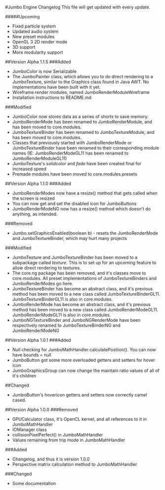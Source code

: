 #Jumbo Engine Changelog
This file will get updated with every update.

#####Upcoming
* Fixed particle system
* Updated audio system
* New preset modules
* OpenGL 3 2D render mode
* 3D support
* More modularity support

##Version Alpha 1.1.5
###Added
* JumboColor is now Serializable
* The JumboPainter class, which allows you to do direct rendering to a JumboTexture, similar to the Graphics class found in Java AWT. No implementations have been built with it yet.
* Wireframe render modules, named JumboRenderModuleWireframe
* Installation instructions to README.md

###Modified
* JumboColor now stores data as a series of shorts to save memory.
* JumboRenderMode has been renamed to JumboRenderModule, and has been moved to core.modules.
* JumboTextureBinder has been renamed to JumboTextureModule, and has been moved to core.modules.
* Classes that previously started with JumboRenderMode or JumboTextureBinder have been renamed to their corresponding module names (IE: JumboRenderModeGL11 has been renamed to JumboRenderModuleGL11)
* JumboTexture's *solidcolor* and *fade* have been created final for increased speed
* Premade modules have been moved to core.modules.presets

##Version Alpha 1.1.0
###Added
* JumboRenderModes now have a resize() method that gets called when the screen is resized
* You can now get and set the disabled icon for JumboButtons
* JumboRenderModeNG now has a resize() method which doesn't do anything, as intended.

###Removed
* Jumbo.setGraphicsEnabled(boolean b) - resets the JumboRenderMode and JumboTextureBinder, which may hurt many projects

###Modified
* JumboTexture and JumboTextureBinder has been moved to a subpackage called *texture.* This is to set up for an upcoming feature to allow direct rendering to textures.
* The core.ng package has been removed, and it's classes move to core.modules. All preset implementations of JumboTextureBinders and JumboRenderModes go here.
* JumboTextureBinder has become an abstract class, and it's previous method has been moved to a new class called JumboTextureBinderGL11. JumboTextureBinderGL11 is also in core.modules.
* JumboRenderMode has become an abstract class, and it's previous method has been moved to a new class called JumboRenderModeGL11. JumboRenderModeGL11 is also in core.modules.
* JumboNGTextureBinder and JumboNGRenderMode have been respectively renamed to JumboTextureBinderNG and JumboRenderModeNG

##Version Alpha 1.0.1
###Added
* Null checking for JumboMathHandler.calculatePostiion(). You can now have bounds = null
* JumboButton got some more overloaded getters and setters for hover icon
* JumboGraphicsGroup can now change the maintain ratio values of all of it's children

##Changed
* JumboButton's hovericon getters and setters now correctly camel cased.

##Version Alpha 1.0.0
###Removed
* GPUCalculator class, it's OpenCL kernel, and all references to it in JumboMathHandler
* IOManager class
* collisionPixelPerfect() in JumboMathHandler
* Values remaining from trip mode in JumboMathHandler

###Added
* Changelog, and thus it is version 1.0.0
* Perspective matrix calculation method to JumboMathHandler

###Changed
* Some documentation